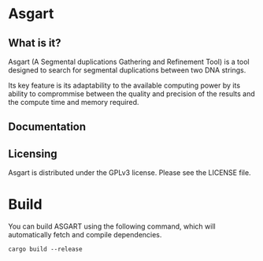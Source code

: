 # Asgart

## What is it?

Asgart (A Segmental duplications Gathering and Refinement Tool) is a tool
designed to search for segmental duplications between two DNA strings.

Its key feature is its adaptability to the available computing power by its ability
to comprommise between the quality and precision of the results and the compute time
and memory required.

## Documentation



## Licensing

Asgart is distributed under the GPLv3 license. Please see the LICENSE file.

# Build


You can build ASGART using the following command, which will automatically
fetch and compile dependencies.

```
cargo build --release
```
